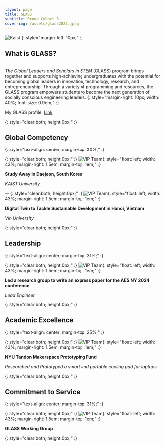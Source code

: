 ```yaml
---
layout: page
title: GLASS
subtitle: Proud Cohort 3
cover-img: /assets/glass2023.jpeg
---
```


![Kaist](../assets/glasskaist.jpg)
{: style="margin-left: 10px;" :}

## What is GLASS?
\
_The Global Leaders and Scholars in STEM_ (GLASS) program brings together and supports high-achieving undergraduates with the potential for becoming global leaders in innovation, technology, research, and entrepreneurship. Through a variety of programming and resources, the GLASS program empowers students to become the next generation of socially conscious engineering leaders.
{: style="margin-right: 10px; width: 40%; font-size: 0.9em;" :}

My GLASS profile: [Link](https://engineering.nyu.edu/student/nguyen)

{: style="clear:both; height:0px;" :}

## Global Competency
{: style="text-align: center; margin-top: 30%;" :}

{: style="clear:both; height:0px;" :}
![VIP Team](../assets/kaist.jpg){: style="float: left; width: 43%; margin-right: 1.5em; margin-top: 1em;" :}

**Study Away in Daejeon, South Korea**

_KAIST University_

--
{: style="clear:both; height:0px;" :}
![VIP Team](../assets/vinuni_group4.jpg){: style="float: left; width: 43%; margin-right: 1.5em; margin-top: 1em;" :}

**Digital Twin to Tackle Sustainable Development in Hanoi, Vietnam**

_Vin University_

{: style="clear:both; height:0px;" :}


## Leadership
{: style="text-align: center; margin-top: 31%;" :}

{: style="clear:both; height:0px;" :}
![VIP Team](../assets/AES.png){: style="float: left; width: 43%; margin-right: 1.5em; margin-top: 1em;" :}

**Led a research group to write an express paper for the AES NY 2024 conference**

_Lead Engineer_

{: style="clear:both; height:0px;" :}

## Academic Excellence
{: style="text-align: center; margin-top: 25%;" :}

{: style="clear:both; height:0px;" :}
![VIP Team](../assets/makerspace.jpg){: style="float: left; width: 43%; margin-right: 1.5em; margin-top: 1em;" :}

**NYU Tandon Makerspace Prototyping Fund**

_Researched and Prototyped a smart and portable cooling pad for laptops_

{: style="clear:both; height:0px;" :}

## Commitment to Service
{: style="text-align: center; margin-top: 31%;" :}

{: style="clear:both; height:0px;" :}
![VIP Team](../assets/glassbg.jpg){: style="float: left; width: 43%; margin-right: 1.5em; margin-top: 1em;" :}

**GLASS Working Group**


{: style="clear:both; height:0px;" :}
